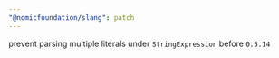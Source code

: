 ```yaml
---
"@nomicfoundation/slang": patch
---
```


prevent parsing multiple literals under `StringExpression` before `0.5.14`
